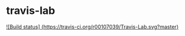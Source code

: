 # travis-lab
[![Build status] (https://travis-ci.org/r00107039/Travis-Lab.svg?master)](https://travis-ci.org/r00107039)